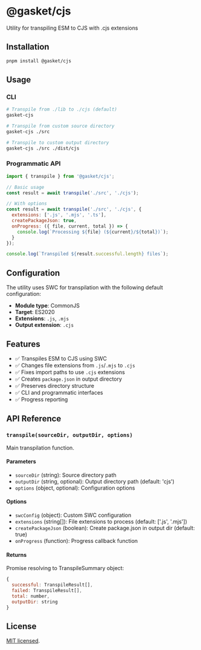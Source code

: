 # @gasket/cjs

Utility for transpiling ESM to CJS with .cjs extensions

## Installation

```bash
pnpm install @gasket/cjs
```

## Usage

### CLI

```bash
# Transpile from ./lib to ./cjs (default)
gasket-cjs

# Transpile from custom source directory
gasket-cjs ./src

# Transpile to custom output directory
gasket-cjs ./src ./dist/cjs
```

### Programmatic API

```javascript
import { transpile } from '@gasket/cjs';

// Basic usage
const result = await transpile('./src', './cjs');

// With options
const result = await transpile('./src', './cjs', {
  extensions: ['.js', '.mjs', '.ts'],
  createPackageJson: true,
  onProgress: ({ file, current, total }) => {
    console.log(`Processing ${file} (${current}/${total})`);
  }
});

console.log(`Transpiled ${result.successful.length} files`);
```

## Configuration

The utility uses SWC for transpilation with the following default configuration:

- **Module type**: CommonJS
- **Target**: ES2020
- **Extensions**: `.js`, `.mjs`
- **Output extension**: `.cjs`

## Features

- ✅ Transpiles ESM to CJS using SWC
- ✅ Changes file extensions from `.js`/`.mjs` to `.cjs`
- ✅ Fixes import paths to use `.cjs` extensions
- ✅ Creates `package.json` in output directory
- ✅ Preserves directory structure
- ✅ CLI and programmatic interfaces
- ✅ Progress reporting

## API Reference

### `transpile(sourceDir, outputDir, options)`

Main transpilation function.

#### Parameters

- `sourceDir` (string): Source directory path
- `outputDir` (string, optional): Output directory path (default: 'cjs')
- `options` (object, optional): Configuration options

#### Options

- `swcConfig` (object): Custom SWC configuration
- `extensions` (string[]): File extensions to process (default: ['.js', '.mjs'])
- `createPackageJson` (boolean): Create package.json in output dir (default: true)
- `onProgress` (function): Progress callback function

#### Returns

Promise resolving to TranspileSummary object:

```javascript
{
  successful: TranspileResult[],
  failed: TranspileResult[],
  total: number,
  outputDir: string
}
```

## License

[MIT licensed](./LICENSE.md).

